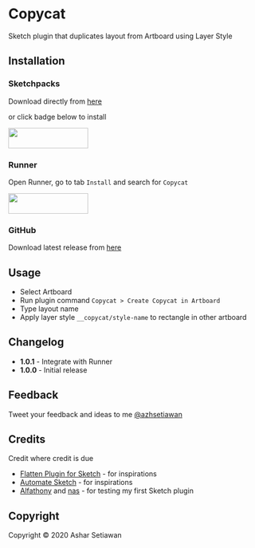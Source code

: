 # Copycat

Sketch plugin that duplicates layout from Artboard using Layer Style


## Installation

### Sketchpacks

Download directly from [here](https://sketchpacks.com/azhsetiawan/sketch-copycat)

or click badge below to install

<a href="https://sketchpacks.com/azhsetiawan/sketch-copycat/install" target="_blank">
	<img width="160" height="41" src="http://sketchpacks-com.s3.amazonaws.com/assets/badges/sketchpacks-badge-install.png" >
</a>

### Runner

Open Runner, go to tab `Install` and search for `Copycat`

<a href="http://bit.ly/SketchRunnerWebsite" target="_blank">
  <img width="160" height="41" src="http://bit.ly/RunnerBadgeBlue">
</a>

### GitHub

Download latest release from [here](https://github.com/azhsetiawan/sketch-copycat/releases)


## Usage

- Select Artboard
- Run plugin command `Copycat > Create Copycat in Artboard`
- Type layout name
- Apply layer style `__copycat/style-name` to rectangle in other artboard


## Changelog

- **1.0.1** - Integrate with Runner
- **1.0.0** - Initial release


## Feedback

Tweet your feedback and ideas to me [@azhsetiawan](https://twitter.com/azhsetiawan)

## Credits

Credit where credit is due

- [Flatten Plugin for Sketch](https://github.com/einancunlu/Flatten-Plugin-for-Sketch) - for inspirations
- [Automate Sketch](https://github.com/Ashung/Automate-Sketch) - for inspirations
- [Alfathony](https://github.com/alfathony) and [nas](https://twitter.com/kurniawan_anas) - for testing my first Sketch plugin


## Copyright

Copyright &copy; 2020 Ashar Setiawan